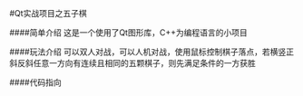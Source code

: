 #Qt实战项目之五子棋


####简单介绍
这是一个使用了Qt图形库，C++为编程语言的小项目




####玩法介绍
可以双人对战，可以人机对战，使用鼠标控制棋子落点，若横竖正斜反斜任意一方向有连续且相同的五颗棋子，则先满足条件的一方获胜



####代码指向
